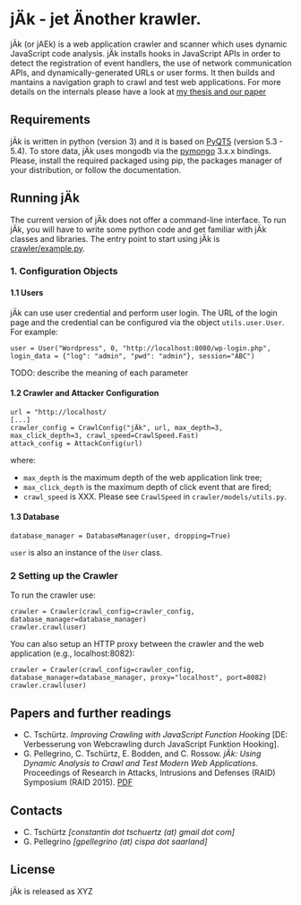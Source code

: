 # jÄk - jet Änother krawler.

jÄk (or jAEk) is a web application crawler and scanner which uses dynamic JavaScript code analysis. jÄk installs hooks in JavaScript APIs in order to detect the registration of event handlers, the use of network communication APIs, and dynamically-generated URLs or user forms. It then builds and mantains a navigation graph to crawl and test web applications. For more details on the internals please have a look at [my thesis and our paper](#papers-and-further-readings)

## Requirements

jÄk is written in python (version 3) and it is based on [PyQT5](https://riverbankcomputing.com/software/pyqt/intro) (version 5.3 - 5.4). To store data, jÄk uses mongodb via the [pymongo](https://api.mongodb.org/python/current/) 3.x.x bindings. Please, install the required packaged using pip, the packages manager of your distribution, or follow the documentation.

## Running jÄk

The current version of jÄk does not offer a command-line interface. To run jÄk, you will have to write some python code and get familiar with jÄk classes and libraries. The entry point to start using jÄk is [crawler/example.py](https://github.com/ConstantinT/jAEk/blob/master/crawler/example.py). 

### 1. Configuration Objects

#### 1.1 Users
jÄk can use user credential and perform user login. The URL of the login page and the credential can be configured via the object `utils.user.User`. For example:

```
user = User("Wordpress", 0, "http://localhost:8080/wp-login.php", login_data = {"log": "admin", "pwd": "admin"}, session="ABC")
```

TODO: describe the meaning of each parameter

#### 1.2 Crawler and Attacker Configuration

```
url = "http://localhost/
[...]
crawler_config = CrawlConfig("jÄk", url, max_depth=3, max_click_depth=3, crawl_speed=CrawlSpeed.Fast)
attack_config = AttackConfig(url)
```

where:
* `max_depth` is the maximum depth of the web application link tree;
* `max_click_depth` is the maximum depth of click event that are fired;
* `crawl_speed` is XXX. Please see `CrawlSpeed` in `crawler/models/utils.py`.

#### 1.3 Database

```
database_manager = DatabaseManager(user, dropping=True)
```

`user` is also an instance of the `User` class.

### 2 Setting up the Crawler

To run the crawler use:

```
crawler = Crawler(crawl_config=crawler_config, database_manager=database_manager)
crawler.crawl(user)
```

You can also setup an HTTP proxy between the crawler and the web application (e.g., localhost:8082):

```
crawler = Crawler(crawl_config=crawler_config, database_manager=database_manager, proxy="localhost", port=8082)
crawler.crawl(user)
```

## Papers and further readings

* C. Tschürtz. *Improving Crawling with JavaScript Function Hooking* [DE: Verbesserung von Webcrawling durch JavaScript Funktion Hooking].
* G. Pellegrino, C. Tschürtz, E. Bodden, and C. Rossow. *jÄk: Using Dynamic Analysis to Crawl and Test Modern Web Applications*. Proceedings of Research in Attacks, Intrusions and Defenses (RAID) Symposium (RAID 2015). [PDF](http://trouge.net/gp/papers/jAEk_raid2015.pdf)

## Contacts

* C. Tschürtz *[constantin dot tschuertz (at) gmail dot com]*
* G. Pellegrino *[gpellegrino (at) cispa dot saarland]*

## License

jÄk is released as XYZ
